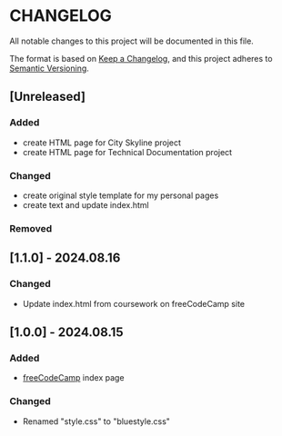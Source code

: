 # CHANGELOG

All notable changes to this project will be documented in this file.

The format is based on [Keep a Changelog](https://keepachangelog.com/en/1.1.0/), and this project adheres to [Semantic Versioning](https://semver.org/spec/v2.0.0.html).

## [Unreleased]

### Added

- create HTML page for City Skyline project
- create HTML page for Technical Documentation project

### Changed

- create original style template for my personal pages
- create text and update index.html

### Removed

## [1.1.0] - 2024.08.16

### Changed

- Update index.html from coursework on freeCodeCamp site

## [1.0.0] - 2024.08.15

### Added

- [freeCodeCamp](freecodecamp/fcc-index.html) index page

### Changed

- Renamed "style.css" to "bluestyle.css"
